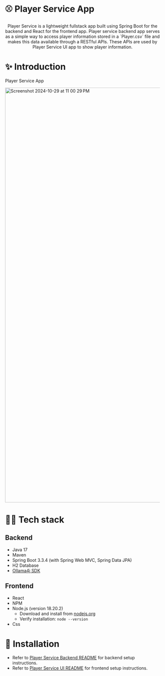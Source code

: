 # ⚾ Player Service App
<p align="center">
Player Service is a lightweight fullstack app built using Spring Boot for the backend and React for the frontend app. Player service backend app serves as a simple way to access player information stored in a `Player.csv` file and makes this data available through a RESTful APIs. These APIs are used by Player Service UI app to show player information.
</p>

# ✨ Introduction

Player Service App

<img width="1349" alt="Screenshot 2024-10-29 at 11 00 29 PM" src="https://github.com/user-attachments/assets/b1cadc82-0484-4328-8170-018eedfac327">


# 👨‍💻 Tech stack

## Backend
- Java 17
- Maven
- Spring Boot 3.3.4 (with Spring Web MVC, Spring Data JPA)
- H2 Database
- [Ollama4j SDK](https://ollama4j.github.io/ollama4j/intro)

## Frontend
- React
- NPM
- Node.js (version 18.20.2)
    - Download and install from [nodejs.org](https://nodejs.org/)
    - Verify installation: `node --version`
- Css

# 🔨 Installation
- Refer to [Player Service Backend README](player-service-backend/README.md) for backend setup instructions.
- Refer to [Player Service UI README](players-ui-react/README.md) for frontend setup instructions.

